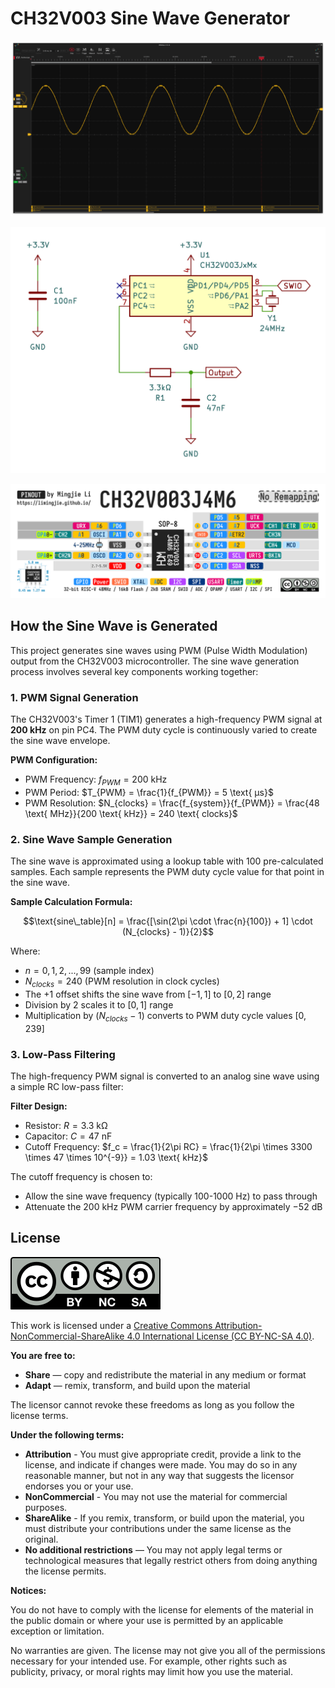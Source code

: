 # CH32V003 Sine Wave Generator

![Output](./Images/Output.png)

![Schematic](./Images/CH32V003-Sine-Wave-Generator.png)

![CH32V003J4M6](./Images/CH32V003J4M6_Pinout_No_Remapping.png)

## How the Sine Wave is Generated

This project generates sine waves using PWM (Pulse Width Modulation) output from the CH32V003 microcontroller. The sine wave generation process involves several key components working together:

### 1. PWM Signal Generation

The CH32V003's Timer 1 (TIM1) generates a high-frequency PWM signal at **200 kHz** on pin PC4. The PWM duty cycle is continuously varied to create the sine wave envelope.

**PWM Configuration:**

- PWM Frequency: $f_{PWM} = 200 \text{ kHz}$
- PWM Period: $T_{PWM} = \frac{1}{f_{PWM}} = 5 \text{ μs}$
- PWM Resolution: $N_{clocks} = \frac{f_{system}}{f_{PWM}} = \frac{48 \text{ MHz}}{200 \text{ kHz}} = 240 \text{ clocks}$

### 2. Sine Wave Sample Generation

The sine wave is approximated using a lookup table with 100 pre-calculated samples. Each sample represents the PWM duty cycle value for that point in the sine wave.

**Sample Calculation Formula:**

$$\text{sine\_table}[n] = \frac{[\sin(2\pi \cdot \frac{n}{100}) + 1] \cdot (N_{clocks} - 1)}{2}$$

Where:

- $n = 0, 1, 2, ..., 99$ (sample index)
- $N_{clocks} = 240$ (PWM resolution in clock cycles)
- The $+1$ offset shifts the sine wave from $[-1, 1]$ to $[0, 2]$ range
- Division by 2 scales it to $[0, 1]$ range
- Multiplication by $(N_{clocks} - 1)$ converts to PWM duty cycle values $[0, 239]$

### 3. Low-Pass Filtering

The high-frequency PWM signal is converted to an analog sine wave using a simple RC low-pass filter:

**Filter Design:**

- Resistor: $R = 3.3 \text{ kΩ}$
- Capacitor: $C = 47 \text{ nF}$
- Cutoff Frequency: $f_c = \frac{1}{2\pi RC} = \frac{1}{2\pi \times 3300 \times 47 \times 10^{-9}} = 1.03 \text{ kHz}$

The cutoff frequency is chosen to:

- Allow the sine wave frequency (typically 100-1000 Hz) to pass through
- Attenuate the 200 kHz PWM carrier frequency by approximately $-52 \text{ dB}$

## License

![CC by-nc-sa](Images/by-nc-sa.svg)

This work is licensed under a [Creative Commons Attribution-NonCommercial-ShareAlike 4.0 International License (CC BY-NC-SA 4.0)](https://creativecommons.org/licenses/by-nc-sa/4.0/).

**You are free to:**

- **Share** — copy and redistribute the material in any medium or format
- **Adapt** — remix, transform, and build upon the material

The licensor cannot revoke these freedoms as long as you follow the license terms.

**Under the following terms:**

- **Attribution** - You must give appropriate credit, provide a link to the license, and indicate if changes were made. You may do so in any reasonable manner, but not in any way that suggests the licensor endorses you or your use.
- **NonCommercial** - You may not use the material for commercial purposes.
- **ShareAlike** - If you remix, transform, or build upon the material, you must distribute your contributions under the same license as the original.
- **No additional restrictions** — You may not apply legal terms or technological measures that legally restrict others from doing anything the license permits.

**Notices:**

You do not have to comply with the license for elements of the material in the public domain or where your use is permitted by an applicable exception or limitation.

No warranties are given. The license may not give you all of the permissions necessary for your intended use. For example, other rights such as publicity, privacy, or moral rights may limit how you use the material.
